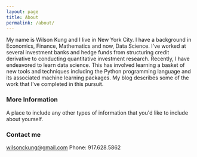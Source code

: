 ```yaml
---
layout: page
title: About
permalink: /about/
---
```


My name is Wilson Kung and I live in New York City.  I have a background in Economics, Finance, Mathematics and now, Data Science.  I've worked at several investment banks and hedge funds from structuring credit derivative to conducting quantitative investment research.  Recently, I have endeavored to learn data science.  This has involved learning a basket of new tools and techniques including the Python programming language and its associated machine learning packages.  My blog describes some of the work that I've completed in this pursuit.  

### More Information

A place to include any other types of information that you'd like to include about yourself.

### Contact me

[wilsonckung@gmail.com](mailto:wilsonckung@gmail.com)
Phone: 917.628.5862
